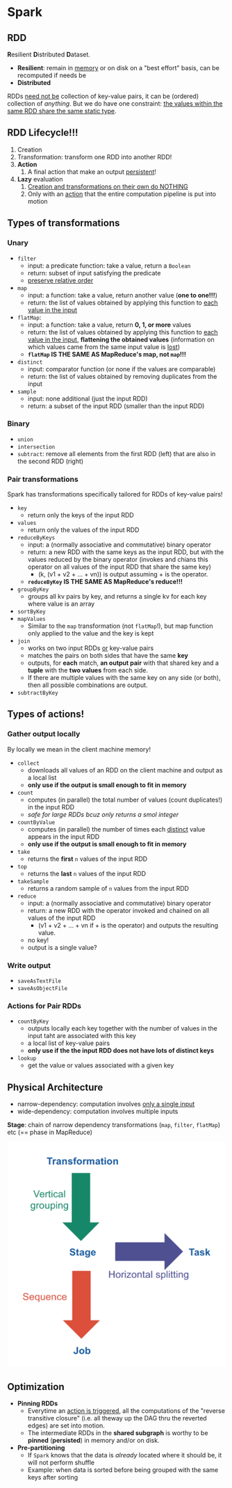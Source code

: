 # Spark

## RDD

**R**esilient **D**istributed **D**ataset.

* **Resilient**: remain in <u>memory</u> or on disk on a "best effort" basis, can be recomputed if needs be
* **Distributed**

RDDs <u>need not be</u> collection of key-value pairs, it can be (ordered) collection of *anything*. But we do have one constraint: <u>the values within the same RDD share the same static type</u>.

## RDD Lifecycle!!!

1. Creation
2. Transformation: transform one RDD into another RDD!
3. **Action**
   1. A final action that make an output <u>persistent</u>!
4. **Lazy** evaluation
   1. <u>Creation and transformations on their own do NOTHING</u>
   2. Only with an <u>action</u> that the entire computation pipeline is put into motion

## Types of transformations

### Unary

* `filter`
  * input: a predicate function: take a value, return a `Boolean`
  * return: subset of input satisfying the predicate
  * <u>preserve relative order</u>
* `map`
  * input: a function: take a value, return another value (**one to one!!!**)
  * return: the list of values obtained by applying this function to <u>each value in the input</u>
* `flatMap`:
  * input: a function: take a value, return **0, 1, or more** values
  * return: the list of values obtained by applying this function to <u>each value in the input</u>, **flattening the obtained values** (information on which values came from the same input value is <u>lost</u>)
  * **`flatMap` IS THE SAME AS MapReduce's map, not `map`!!!**
* `distinct`
  * input: comparator function (or none if the values are comparable)
  * return: the list of values obtained by removing duplicates from the input
* `sample`
  * input: none additional (just the input RDD)
  * return: a subset of the input RDD (smaller than the input RDD)

### Binary

* `union`
* `intersection`
* `subtract`: remove all elements from the first RDD (left) that are also in the second RDD (right)

### Pair transformations

Spark has transformations specifically tailored for RDDs of key-value pairs!

* `key`
  * return only the keys of the input RDD
* `values`
  * return only the values of the input RDD
* `reduceByKeys`
  * input: a (normally associative and commutative) binary operator
  * return: a new RDD with the same keys as the input RDD, but with the values reduced by the binary operator (invokes and chians this operator on all values of the input RDD that share the same key)
    * (k, (v1 + v2 + ... + vn)) is output assuming + is the operator.
  * **`reduceByKey` IS THE SAME AS MapReduce's reduce!!!**
* `groupByKey`
  * groups all kv pairs by key, and returns a single kv for each key where value is an array
* `sortByKey`
* `mapValues`
  * Similar to the `map` transformation (not `flatMap`!), but map function only applied to the value and the key is kept
* `join`
  * works on two input RDDs <u>or</u> key-value pairs
  * matches the pairs on both sides that have the same **key**
  * outputs, for **each** match, **an output pair** with that shared key and a **tuple** with the **two values** from each side.
  * If there are multiple values with the same key on any side (or both), then all possible combinations are output.
* `subtractByKey`

## Types of actions!

### Gather output locally

By locally we mean in the client machine memory!

* `collect`
  * downloads all values of an RDD on the client machine and output as a local list
  * **only use if the output is small enough to fit in memory**
* `count`
  * computes (in parallel) the total number of values (count duplicates!) in the input RDD
  * *safe for large RDDs bcuz only returns a smol integer*
* `countByValue`
  * computes (in parallel) the number of times each <u>distinct</u> value appears in the input RDD
  * **only use if the output is small enough to fit in memory**
* `take`
  * returns the **first** `n` values of the input RDD
* `top`
  * returns the **last** `n` values of the input RDD
* `takeSample`
  * returns a random sample of `n` values from the input RDD
* `reduce`
  * input: a (normally associative and commutative) binary operator
  * return: a new RDD with the operator invoked and chained on all values of the input RDD
    * (v1 + v2 + ... + vn if + is the operator) and outputs the resulting value.
  * no key!
  * output is a single value?

### Write output

* `saveAsTextFile`
* `saveAsObjectFile`

### Actions for Pair RDDs

* `countByKey`
  * outputs locally each key together with the number of values in the input taht are associated with this key
  * a local list of key-value pairs
  * **only use if the the input RDD does not have lots of distinct keys**
* `lookup`
  * get the value or values associated with a given key

## Physical Architecture

* narrow-dependency: computation involves <u>only a single input</u>
* wide-dependency: computation involves multiple inputs

**Stage**: chain of narrow dependency transformations (`map`, `filter`, `flatMap`) etc (== phase in MapReduce)

![Relationship between transformation, stage, task and job](img/20230823174842.png)

## Optimization

* **Pinning RDDs**
  * Everytime an <u>action is triggered</u>, all the computations of the "reverse transitive closure" (i.e. all theway up the DAG thru the reverted edges) are set into motion.
  * The intermediate RDDs in the **shared subgraph** is worthy to be **pinned** (**persisted**) in memory and/or on disk.
* **Pre-partitioning**
  * If `Spark` knows that the data is *already* located where it should be, it will not perform shuffle
  * Example: when data is sorted before being grouped with the same keys after sorting
